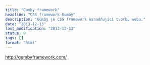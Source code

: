 ```yaml
---
title: "Gumby framework"
headline: "CSS framework Gumby"
description: "Gumby je CSS framework usnadňující tvorbu webu."
date: "2013-12-13"
last_modification: "2013-12-13"
status: 0
tags: []
format: "html"
---
```


http://gumbyframework.com/